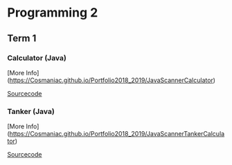 # Programming 2


## Term 1

### Calculator (Java)



[More Info] (https://Cosmaniac.github.io/Portfolio2018_2019/JavaScannerCalculator)

[Sourcecode](https://Cosmaniac.github.io/Portfolio2018_2019/JavaScannerCalculator/Markdown)



### Tanker (Java)



[More Info] (https://Cosmaniac.github.io/Portfolio2018_2019/JavaScannerTankerCalculator)

[Sourcecode](https://Cosmaniac.github.io/Portfolio2018_2019/JavaScannerTankerCalculator/Markdown)
